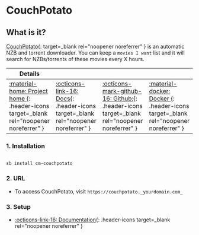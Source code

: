 # CouchPotato

## What is it?

[CouchPotato](https://couchpota.to/){: target=_blank rel="noopener noreferrer" } is an automatic NZB and torrent downloader. You can keep a `movies I want` list and it will search for NZBs/torrents of these movies every X hours.

| Details     |             |             |             |
|-------------|-------------|-------------|-------------|
| [:material-home: Project home ](https://couchpota.to/){: .header-icons target=_blank rel="noopener noreferrer" } | [:octicons-link-16: Docs](https://couchpota.to/){: .header-icons target=_blank rel="noopener noreferrer" } | [:octicons-mark-github-16: Github:](https://github.com/CouchPotato/CouchPotatoServer/){: .header-icons target=_blank rel="noopener noreferrer" } | [:material-docker: Docker ](https://registry.hub.docker.com/r/linuxserver/couchpotato){: .header-icons target=_blank rel="noopener noreferrer" }|

### 1. Installation

``` shell

sb install cm-couchpotato

```

### 2. URL

- To access CouchPotato, visit `https://couchpotato._yourdomain.com_`

### 3. Setup

- [:octicons-link-16: Documentation](https://couchpota.to/){: .header-icons target=_blank rel="noopener noreferrer" }
